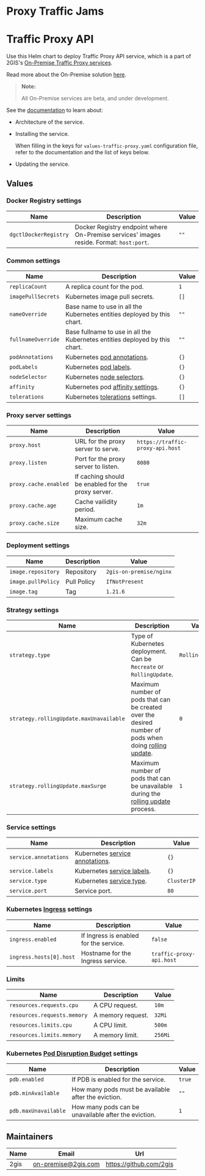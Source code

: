 # Proxy Traffic Jams
# Traffic Proxy API

Use this Helm chart to deploy Traffic Proxy API service, which is a part of 2GIS's [On-Premise Traffic Proxy services](https://docs.2gis.com/en/on-premise/traffic-proxy).

Read more about the On-Premise solution [here](https://docs.2gis.com/en/on-premise/overview).

> **Note:**
>
> All On-Premise services are beta, and under development.

See the [documentation](https://docs.2gis.com/en/on-premise/traffic-proxy) to learn about:

- Architecture of the service.

- Installing the service.

    When filling in the keys for `values-traffic-proxy.yaml` configuration file, refer to the documentation and the list of keys below.

- Updating the service.

## Values

### Docker Registry settings

| Name                  | Description                                                                             | Value |
| --------------------- | --------------------------------------------------------------------------------------- | ----- |
| `dgctlDockerRegistry` | Docker Registry endpoint where On-Premise services' images reside. Format: `host:port`. | `""`  |


### Common settings

| Name               | Description                                                                                                                 | Value |
| ------------------ | --------------------------------------------------------------------------------------------------------------------------- | ----- |
| `replicaCount`     | A replica count for the pod.                                                                                                | `1`   |
| `imagePullSecrets` | Kubernetes image pull secrets.                                                                                              | `[]`  |
| `nameOverride`     | Base name to use in all the Kubernetes entities deployed by this chart.                                                     | `""`  |
| `fullnameOverride` | Base fullname to use in all the Kubernetes entities deployed by this chart.                                                 | `""`  |
| `podAnnotations`   | Kubernetes [pod annotations](https://kubernetes.io/docs/concepts/overview/working-with-objects/annotations/).               | `{}`  |
| `podLabels`        | Kubernetes [pod labels](https://kubernetes.io/docs/concepts/overview/working-with-objects/labels/).                         | `{}`  |
| `nodeSelector`     | Kubernetes [node selectors](https://kubernetes.io/docs/concepts/scheduling-eviction/assign-pod-node/#nodeselector).         | `{}`  |
| `affinity`         | Kubernetes pod [affinity settings](https://kubernetes.io/docs/concepts/scheduling-eviction/assign-pod-node/#node-affinity). | `{}`  |
| `tolerations`      | Kubernetes [tolerations](https://kubernetes.io/docs/concepts/scheduling-eviction/taint-and-toleration/) settings.           | `[]`  |


### Proxy server settings

| Name                  | Description                                        | Value                            |
| --------------------- | -------------------------------------------------- | -------------------------------- |
| `proxy.host`          | URL for the proxy server to serve.                 | `https://traffic-proxy-api.host` |
| `proxy.listen`        | Port for the proxy server to listen.               | `8080`                           |
| `proxy.cache.enabled` | If caching should be enabled for the proxy server. | `true`                           |
| `proxy.cache.age`     | Cache vailidity period.                            | `1m`                             |
| `proxy.cache.size`    | Maximum cache size.                                | `32m`                            |


### Deployment settings

| Name               | Description | Value                   |
| ------------------ | ----------- | ----------------------- |
| `image.repository` | Repository  | `2gis-on-premise/nginx` |
| `image.pullPolicy` | Pull Policy | `IfNotPresent`          |
| `image.tag`        | Tag         | `1.21.6`                |


### Strategy settings

| Name                                    | Description                                                                                                                                                                                              | Value           |
| --------------------------------------- | -------------------------------------------------------------------------------------------------------------------------------------------------------------------------------------------------------- | --------------- |
| `strategy.type`                         | Type of Kubernetes deployment. Can be `Recreate` or `RollingUpdate`.                                                                                                                                     | `RollingUpdate` |
| `strategy.rollingUpdate.maxUnavailable` | Maximum number of pods that can be created over the desired number of pods when doing [rolling update](https://kubernetes.io/docs/concepts/workloads/controllers/deployment/#rolling-update-deployment). | `0`             |
| `strategy.rollingUpdate.maxSurge`       | Maximum number of pods that can be unavailable during the [rolling update](https://kubernetes.io/docs/concepts/workloads/controllers/deployment/#rolling-update-deployment) process.                     | `1`             |


### Service settings

| Name                  | Description                                                                                                                    | Value       |
| --------------------- | ------------------------------------------------------------------------------------------------------------------------------ | ----------- |
| `service.annotations` | Kubernetes [service annotations](https://kubernetes.io/docs/concepts/overview/working-with-objects/annotations/).              | `{}`        |
| `service.labels`      | Kubernetes [service labels](https://kubernetes.io/docs/concepts/overview/working-with-objects/labels/).                        | `{}`        |
| `service.type`        | Kubernetes [service type](https://kubernetes.io/docs/concepts/services-networking/service/#publishing-services-service-types). | `ClusterIP` |
| `service.port`        | Service port.                                                                                                                  | `80`        |


### Kubernetes [Ingress](https://kubernetes.io/docs/concepts/services-networking/ingress/) settings

| Name                    | Description                            | Value                    |
| ----------------------- | -------------------------------------- | ------------------------ |
| `ingress.enabled`       | If Ingress is enabled for the service. | `false`                  |
| `ingress.hosts[0].host` | Hostname for the Ingress service.      | `traffic-proxy-api.host` |


### Limits

| Name                        | Description       | Value   |
| --------------------------- | ----------------- | ------- |
| `resources.requests.cpu`    | A CPU request.    | `10m`   |
| `resources.requests.memory` | A memory request. | `32Mi`  |
| `resources.limits.cpu`      | A CPU limit.      | `500m`  |
| `resources.limits.memory`   | A memory limit.   | `256Mi` |


### Kubernetes [Pod Disruption Budget](https://kubernetes.io/docs/concepts/workloads/pods/disruptions/#pod-disruption-budgets) settings

| Name                 | Description                                          | Value  |
| -------------------- | ---------------------------------------------------- | ------ |
| `pdb.enabled`        | If PDB is enabled for the service.                   | `true` |
| `pdb.minAvailable`   | How many pods must be available after the eviction.  | `""`   |
| `pdb.maxUnavailable` | How many pods can be unavailable after the eviction. | `1`    |


## Maintainers

| Name | Email | Url |
| ---- | ------ | --- |
| 2gis | <on-premise@2gis.com> | <https://github.com/2gis> |

